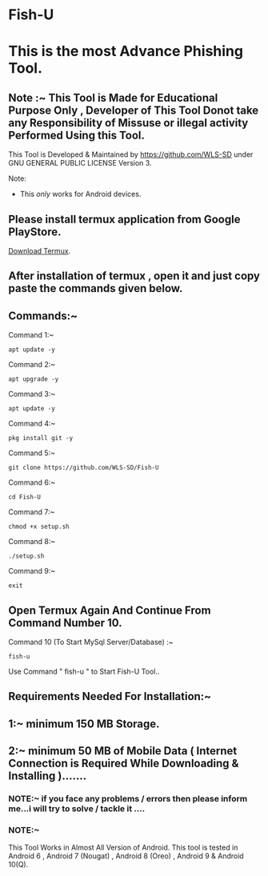 # Fish-U
# This is the most Advance Phishing Tool.
## Note :~ This Tool is Made for Educational Purpose Only , Developer of This Tool Donot take any Responsibility of Missuse or illegal activity Performed Using this Tool.




This Tool is Developed & Maintained by https://github.com/WLS-SD under GNU GENERAL PUBLIC LICENSE Version 3.

  
Note:
* This _only_ works for Android devices.

## Please install termux application from Google PlayStore.
[Download Termux](https://play.google.com/store/apps/details?id=com.termux).

## After installation of termux , open it and just copy paste the commands given below.

## Commands:~

Command 1:~
```
apt update -y
```

Command 2:~
```
apt upgrade -y
```

Command 3:~
```
apt update -y
```


Command 4:~
```
pkg install git -y
```

Command 5:~
```
git clone https://github.com/WLS-SD/Fish-U
```

Command 6:~
```
cd Fish-U
```

Command 7:~
```
chmod +x setup.sh
```

Command 8:~
```
./setup.sh
```


Command 9:~
```
exit
```

## Open Termux Again And Continue From Command Number 10.


Command 10 (To Start MySql Server/Database) :~
```
fish-u
```


Use Command " fish-u " to Start Fish-U Tool..



## Requirements Needed For Installation:~
## 1:~ minimum 150 MB Storage.
## 2:~ minimum 50 MB of Mobile Data ( Internet Connection is  Required While Downloading & Installing ).......

### NOTE:~ if you face any problems / errors then please inform me...i will try to solve / tackle it ....

### NOTE:~
This Tool Works in Almost All Version of Android.
This tool is tested in Android 6 , Android 7 (Nougat) , Android 8 (Oreo) , Android 9 &  Android 10(Q).

